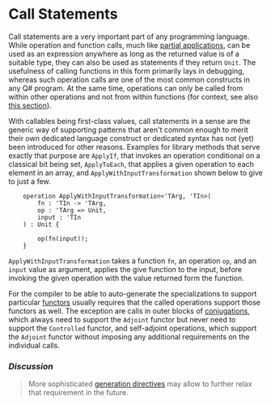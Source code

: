 # Call Statements

Call statements are a very important part of any programming language. While operation and function calls, much like [partial applications](xref:microsoft.quantum.qsharp.partialapplication#partial-application), can be used as an expression anywhere as long as the returned value is of a suitable type, they can also be used as statements if they return `Unit`. 
The usefulness of calling functions in this form primarily lays in debugging, whereas such operation calls are one of the most common constructs in any Q# program. At the same time, operations can only be called from within other operations and not from within functions (for context, see also [this section](xref:microsoft.quantum.qsharp.quantumdatatypes#qubits)). 

With callables being first-class values, 
call statements in a sense are the generic way of supporting patterns that aren't common enough to merit their own dedicated language construct or dedicated syntax has not (yet) been introduced for other reasons. Examples for library methods that serve exactly that purpose are `ApplyIf`, that invokes an operation conditional on a classical bit being set, `ApplyToEach`, that applies a given operation to each element in an array, and `ApplyWithInputTransformation` shown below to give to just a few. 

```qsharp
    operation ApplyWithInputTransformation<'TArg, 'TIn>(
        fn : 'TIn -> 'TArg,
        op : 'TArg => Unit,
        input : 'TIn
    ) : Unit {

        op(fn(input)); 
    }
```

`ApplyWithInputTransformation` takes a function `fn`, an operation `op`, and an `input` value as argument, applies the give function to the input, before invoking the given operation with the value returned form the function.

For the compiler to be able to auto-generate the specializations to support particular [functors](xref:microsoft.quantum.qsharp.functorapplication#functor-application) usually requires that the called operations support those functors as well. The exception are calls in outer blocks of [conjugations](xref:microsoft.quantum.qsharp.conjugations#conjugations), which always need to support the `Adjoint` functor but never need to support the `Controlled` functor, and self-adjoint operations, which support the `Adjoint` functor without imposing any additional requirements on the individual calls. 

### *Discussion*
>More sophisticated [generation directives](xref:microsoft.quantum.qsharp.specializationdeclarations#auto-generation-directives) may allow to further relax that requirement in the future. 


